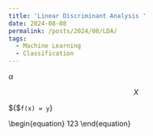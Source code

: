 ```yaml
---
title: 'Linear Discriminant Analysis '
date: 2024-08-08
permalink: /posts/2024/08/LDA/
tags:
  - Machine Learning
  - Classification
---
```


$\alpha$

$$X$$

${$`f(x) = y`} 

\begin{equation}
123
\end{equation}
